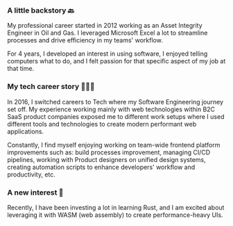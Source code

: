 ### A little backstory 🔙

My professional career started in 2012 working as an Asset Integrity Engineer in Oil and Gas. I leveraged Microsoft Excel a lot to streamline processes and drive efficiency in my teams' workflow.

For 4 years, I developed an interest in using software, I enjoyed telling computers what to do, and I felt passion for that specific aspect of my job at that time.

### My tech career story 👨🏻‍💻

In 2016, I switched careers to Tech where my Software Engineering journey set off. My experience working mainly with web technologies within B2C SaaS product companies exposed me to different work setups where I used different tools and technologies to create modern performant web applications.

Constantly, I find myself enjoying working on team-wide frontend platform improvements such as: build processes improvement, managing CI/CD pipelines, working with Product designers on unified design systems, creating automation scripts to enhance developers' workflow and productivity, etc.

### A new interest 👀

Recently, I have been investing a lot in learning Rust, and I am excited about leveraging it with WASM (web assembly) to create performance-heavy UIs.
